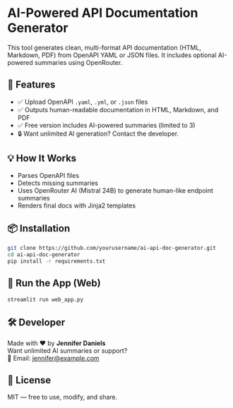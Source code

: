 # AI-Powered API Documentation Generator

This tool generates clean, multi-format API documentation (HTML, Markdown, PDF) from OpenAPI YAML or JSON files. It includes optional AI-powered summaries using OpenRouter.

## 🚀 Features

- ✅ Upload OpenAPI `.yaml`, `.yml`, or `.json` files
- ✅ Outputs human-readable documentation in HTML, Markdown, and PDF
- ✅ Free version includes AI-powered summaries (limited to 3)
- 🔒 Want unlimited AI generation? Contact the developer.

## 💡 How It Works

- Parses OpenAPI files
- Detects missing summaries
- Uses OpenRouter AI (Mistral 24B) to generate human-like endpoint summaries
- Renders final docs with Jinja2 templates

## 📦 Installation

```bash
git clone https://github.com/yourusername/ai-api-doc-generator.git
cd ai-api-doc-generator
pip install -r requirements.txt
```

## 🧠 Run the App (Web)

```bash
streamlit run web_app.py
```

## 🛠️ Developer

Made with ❤️ by **Jennifer Daniels**  
Want unlimited AI summaries or support?  
📩 Email: jennifer@example.com

## 📄 License

MIT — free to use, modify, and share.

